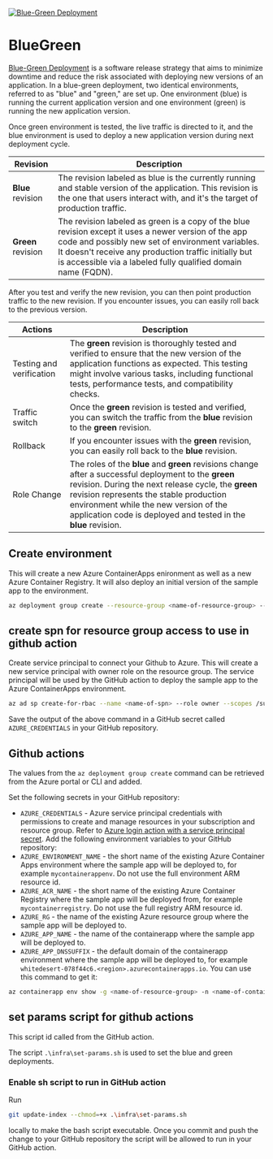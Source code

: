 [![Blue-Green Deployment](https://github.com/mbn-ms-dk/BlueGreen/actions/workflows/ci.yml/badge.svg?branch=main)](https://github.com/mbn-ms-dk/BlueGreen/actions/workflows/ci.yml)

# BlueGreen 
[Blue-Green Deployment](https://martinfowler.com/bliki/BlueGreenDeployment.html) is a software release strategy that aims to minimize downtime and reduce the risk associated with deploying new versions of an application. In a blue-green deployment, two identical environments, referred to as "blue" and "green," are set up. One environment (blue) is running the current application version and one environment (green) is running the new application version.

Once green environment is tested, the live traffic is directed to it, and the blue environment is used to deploy a new application version during next deployment cycle.

| Revision | Description |
| -------- | -------- |
| **Blue** revision | The revision labeled as blue is the currently running and stable version of the application. This revision is the one that users interact with, and it's the target of production traffic. |
| **Green** revision | The revision labeled as green is a copy of the blue revision except it uses a newer version of the app code and possibly new set of environment variables. It doesn't receive any production traffic initially but is accessible via a labeled fully qualified domain name (FQDN). |

After you test and verify the new revision, you can then point production traffic to the new revision. If you encounter issues, you can easily roll back to the previous version.

| Actions | Description |
| -------- | -------- |
| Testing and verification | The **green** revision is thoroughly tested and verified to ensure that the new version of the application functions as expected. This testing might involve various tasks, including functional tests, performance tests, and compatibility checks. |
| Traffic switch | Once the **green** revision is tested and verified, you can switch the traffic from the **blue** revision to the **green** revision. |
| Rollback | If you encounter issues with the **green** revision, you can easily roll back to the **blue** revision. |
| Role Change | The roles of the **blue** and **green** revisions change after a successful deployment to the **green** revision. During the next release cycle, the **green** revision represents the stable production environment while the new version of the application code is deployed and tested in the **blue** revision. |

## Create environment 

This will create a new Azure ContainerApps enironment as well as a new Azure Container Registry. It will also deploy an initial version of the sample app to the environment.

```bash
az deployment group create --resource-group <name-of-resource-group> --template-file "./bicep/deploy-infra.bicep" 
```

## create spn for resource group access to use in github action

Create service principal to connect your Github to Azure. This will create a new service principal with owner role on the resource group. The service principal will be used by the GitHub action to deploy the sample app to the Azure ContainerApps environment.

```bash
az ad sp create-for-rbac --name <name-of-spn> --role owner --scopes /subscriptions/{subscription-id}/resourceGroups/exampleRG --json-auth
```
Save the output of the above command in a GitHub secret called `AZURE_CREDENTIALS` in your GitHub repository.



## Github actions

The values from the `az deployment group create` command can be retrieved from the Azure portal or CLI and added.

Set the following secrets in your GitHub repository:
* `AZURE_CREDENTIALS` - Azure service principal credentials with permissions to create and manage resources in your subscription and resource group. Refer to [Azure login action with a service principal secret](https://learn.microsoft.com/en-us/azure/developer/github/connect-from-azure?tabs=azure-portal%2Cwindows#use-the-azure-login-action-with-a-service-principal-secret).
Add the following environment variables to your GitHub repository:
* `AZURE_ENVIRONMENT_NAME` - the short name of the existing Azure Container Apps environment where the sample app will be deployed to, for example `mycontainerappenv`. Do not use the full environment ARM resource id.
* `AZURE_ACR_NAME` - the short name of the existing Azure Container Registry where the sample app will be deployed from, for example `mycontainerregistry`. Do not use the full registry ARM resource id.
* `AZURE_RG` - the name of the existing Azure resource group where the sample app will be deployed to.
* `AZURE_APP_NAME` - the name of the containerapp where the sample app will be deployed to.
* `AZURE_APP_DNSSUFFIX` - the default domain of the containerapp environment where the sample app will be deployed to, for example `whitedesert-078f44c6.<region>.azurecontainerapps.io`. You can use this command to get it:

```bash
az containerapp env show -g <name-of-resource-group> -n <name-of-containerapps-environment> --query properties.defaultDomain
```

## set params script for github actions

This script id called from the GitHub action.

The script `.\infra\set-params.sh` is used to set the blue and green deployments.

### Enable sh script to run in GitHub action
Run
```bash
git update-index --chmod=+x .\infra\set-params.sh         
``` 
locally to make the bash script executable. Once you commit and push the change to your GitHub repository the script will be allowed to run in your GitHub action.

